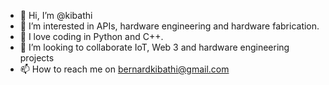 - 👋 Hi, I’m @kibathi 
- 👀 I’m interested in APIs, hardware engineering and hardware fabrication.
- 🌱 I love coding in Python and C++.
- 💞️ I’m looking to collaborate IoT, Web 3 and hardware engineering projects
- 📫 How to reach me on bernardkibathi@gmail.com

<!---
kibathi/kibathi is a ✨ special ✨ repository because its `README.md` (this file) appears on your GitHub profile.
You can click the Preview link to take a look at your changes.
--->
